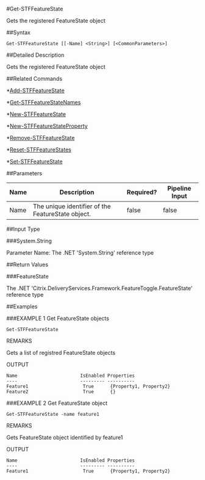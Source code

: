 #Get-STFFeatureState
Gets the registered FeatureState object
##Syntax
```Get-STFFeatureState [[-Name] <String>] [<CommonParameters>]
```
##Detailed Description
Gets the registered FeatureState object
##Related Commands
*[Add-STFFeatureState](Add-STFFeatureState)
*[Get-STFFeatureStateNames](Get-STFFeatureStateNames)
*[New-STFFeatureState](New-STFFeatureState)
*[New-STFFeatureStateProperty](New-STFFeatureStateProperty)
*[Remove-STFFeatureState](Remove-STFFeatureState)
*[Reset-STFFeatureStates](Reset-STFFeatureStates)
*[Set-STFFeatureState](Set-STFFeatureState)
##Parameters
|Name|Description|Required?|Pipeline Input||--|--|--|--||Name|The unique identifier of the FeatureState object.|false|false|##Input Type
###System.String
Parameter Name: The .NET 'System.String' reference type
##Return Values
###FeatureState
The .NET 'Citrix.DeliveryServices.Framework.FeatureToggle.FeatureState' reference type
##Examples
###EXAMPLE 1 Get FeatureState objects
```Get-STFFeatureState
```
REMARKS
Gets a list of registred FeatureState objects
OUTPUT
```Name                       IsEnabled Properties                       
----                       --------- ----------                        
Feature1                    True      {Property1, Property2}              
Feature2                    True      {}
```
###EXAMPLE 2 Get FeatureState object
```Get-STFFeatureState -name feature1
```
REMARKS
Gets FeatureState object identified by feature1
OUTPUT
```Name                       IsEnabled Properties                       
----                       --------- ----------                        
Feature1                    True      {Property1, Property2}
```
